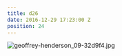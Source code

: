 ```yaml
---
title: d26
date: 2016-12-29 17:23:00 Z
position: 24
---
```


![geoffrey-henderson_09-32d9f4.jpg](/uploads/geoffrey-henderson_09-32d9f4.jpg)